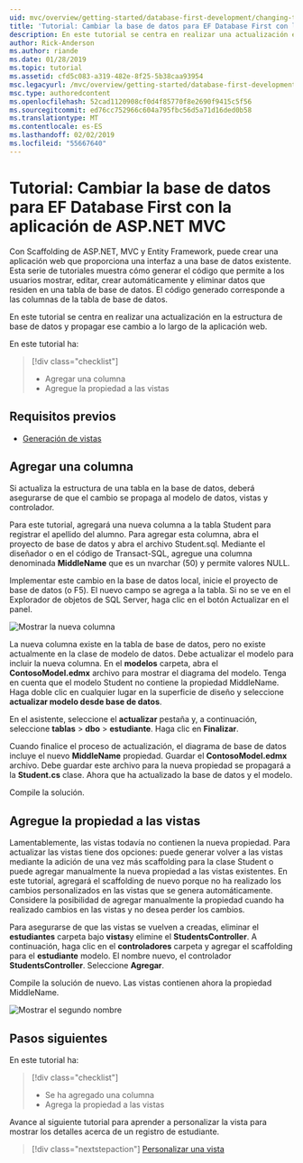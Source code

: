 ```yaml
---
uid: mvc/overview/getting-started/database-first-development/changing-the-database
title: 'Tutorial: Cambiar la base de datos para EF Database First con la aplicación de ASP.NET MVC'
description: En este tutorial se centra en realizar una actualización en la estructura de base de datos y propagar ese cambio a lo largo de la aplicación web.
author: Rick-Anderson
ms.author: riande
ms.date: 01/28/2019
ms.topic: tutorial
ms.assetid: cfd5c083-a319-482e-8f25-5b38caa93954
msc.legacyurl: /mvc/overview/getting-started/database-first-development/changing-the-database
msc.type: authoredcontent
ms.openlocfilehash: 52cad1120908cf0d4f85770f8e2690f9415c5f56
ms.sourcegitcommit: ed76cc752966c604a795fbc56d5a71d16ded0b58
ms.translationtype: MT
ms.contentlocale: es-ES
ms.lasthandoff: 02/02/2019
ms.locfileid: "55667640"
---
```

# <a name="tutorial-change-the-database-for-ef-database-first-with-aspnet-mvc-app"></a>Tutorial: Cambiar la base de datos para EF Database First con la aplicación de ASP.NET MVC

Con Scaffolding de ASP.NET, MVC y Entity Framework, puede crear una aplicación web que proporciona una interfaz a una base de datos existente. Esta serie de tutoriales muestra cómo generar el código que permite a los usuarios mostrar, editar, crear automáticamente y eliminar datos que residen en una tabla de base de datos. El código generado corresponde a las columnas de la tabla de base de datos.

En este tutorial se centra en realizar una actualización en la estructura de base de datos y propagar ese cambio a lo largo de la aplicación web.

En este tutorial ha:

> [!div class="checklist"]
> * Agregar una columna
> * Agregue la propiedad a las vistas

## <a name="prerequisites"></a>Requisitos previos

* [Generación de vistas](generating-views.md)

## <a name="add-a-column"></a>Agregar una columna

Si actualiza la estructura de una tabla en la base de datos, deberá asegurarse de que el cambio se propaga al modelo de datos, vistas y controlador.

Para este tutorial, agregará una nueva columna a la tabla Student para registrar el apellido del alumno. Para agregar esta columna, abra el proyecto de base de datos y abra el archivo Student.sql. Mediante el diseñador o en el código de Transact-SQL, agregue una columna denominada **MiddleName** que es un nvarchar (50) y permite valores NULL.

Implementar este cambio en la base de datos local, inicie el proyecto de base de datos (o F5). El nuevo campo se agrega a la tabla. Si no se ve en el Explorador de objetos de SQL Server, haga clic en el botón Actualizar en el panel.

![Mostrar la nueva columna](changing-the-database/_static/image2.png)

La nueva columna existe en la tabla de base de datos, pero no existe actualmente en la clase de modelo de datos. Debe actualizar el modelo para incluir la nueva columna. En el **modelos** carpeta, abra el **ContosoModel.edmx** archivo para mostrar el diagrama del modelo. Tenga en cuenta que el modelo Student no contiene la propiedad MiddleName. Haga doble clic en cualquier lugar en la superficie de diseño y seleccione **actualizar modelo desde base de datos**.

En el asistente, seleccione el **actualizar** pestaña y, a continuación, seleccione **tablas** > **dbo** > **estudiante**. Haga clic en **Finalizar**.

Cuando finalice el proceso de actualización, el diagrama de base de datos incluye el nuevo **MiddleName** propiedad. Guardar el **ContosoModel.edmx** archivo. Debe guardar este archivo para la nueva propiedad se propagará a la **Student.cs** clase. Ahora que ha actualizado la base de datos y el modelo.

Compile la solución.

## <a name="add-the-property-to-the-views"></a>Agregue la propiedad a las vistas

Lamentablemente, las vistas todavía no contienen la nueva propiedad. Para actualizar las vistas tiene dos opciones: puede generar volver a las vistas mediante la adición de una vez más scaffolding para la clase Student o puede agregar manualmente la nueva propiedad a las vistas existentes. En este tutorial, agregará el scaffolding de nuevo porque no ha realizado los cambios personalizados en las vistas que se genera automáticamente. Considere la posibilidad de agregar manualmente la propiedad cuando ha realizado cambios en las vistas y no desea perder los cambios.

Para asegurarse de que las vistas se vuelven a creadas, eliminar el **estudiantes** carpeta bajo **vistas**y elimine el **StudentsController**. A continuación, haga clic en el **controladores** carpeta y agregar el scaffolding para el **estudiante** modelo. El nombre nuevo, el controlador **StudentsController**. Seleccione **Agregar**.

Compile la solución de nuevo. Las vistas contienen ahora la propiedad MiddleName.

![Mostrar el segundo nombre](changing-the-database/_static/image5.png)

## <a name="next-steps"></a>Pasos siguientes

En este tutorial ha:

> [!div class="checklist"]
> * Se ha agregado una columna
> * Agrega la propiedad a las vistas

Avance al siguiente tutorial para aprender a personalizar la vista para mostrar los detalles acerca de un registro de estudiante.
> [!div class="nextstepaction"]
> [Personalizar una vista](customizing-a-view.md)